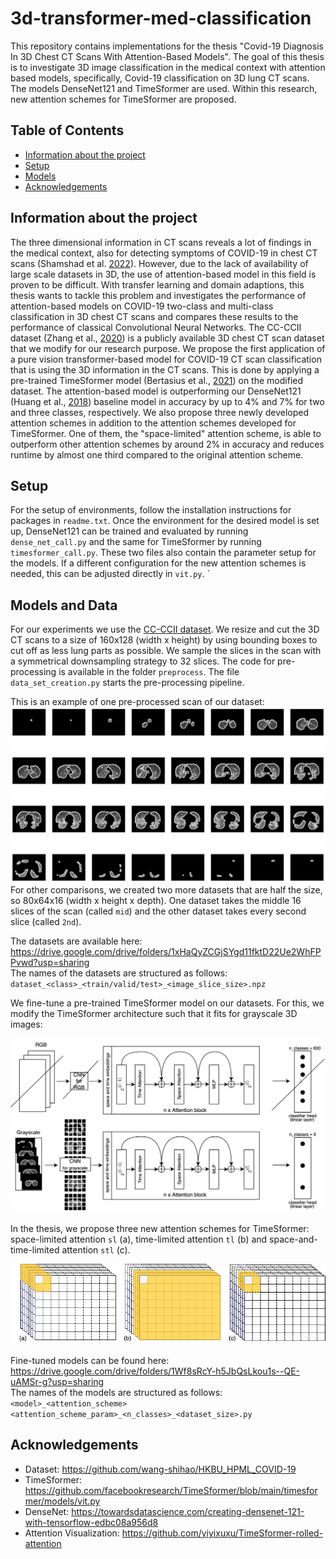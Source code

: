 # 3d-transformer-med-classification

This repository contains implementations for the thesis "Covid-19 Diagnosis In 3D Chest CT
Scans With Attention-Based Models". The goal of this thesis is to investigate 3D image classification
in the medical context with attention based models, specifically, Covid-19 classification on 3D lung CT scans.
The models DenseNet121 and TimeSformer are used. Within this research, new attention schemes for TimeSformer are proposed.

## Table of Contents
* [Information about the project](#general-information)
* [Setup](#setup)
* [Models](#models)
* [Acknowledgements](#acknowledgements)


## Information about the project
The three dimensional information in CT scans reveals a lot of findings in the medical context, also for detecting symptoms 
of COVID-19 in chest CT scans (Shamshad et al. [2022](https://arxiv.org/pdf/2201.09873.pdf)). However, due to the lack of availability of 
large scale datasets in 3D, 
the use of attention-based model in this field is proven to be difficult.
With transfer learning and domain adaptions, this thesis wants to tackle this problem and investigates the performance of 
attention-based models on COVID-19 two-class and multi-class classification in 3D chest CT scans and compares these results 
to the performance of classical Convolutional Neural Networks.
The CC-CCII dataset (Zhang et al., [2020](https://www.cell.com/cell/pdf/S0092-8674(20)30551-1.pdf)) is a publicly available 3D chest CT scan dataset 
that we modify for our research purpose.
We propose the first application of a pure vision transformer-based model for COVID-19 CT scan classification that is using 
the 3D information in the CT scans. This is done by applying a pre-trained TimeSformer model (Bertasius et al., [2021](https://arxiv.org/pdf/2102.05095.pdf)) on the 
modified dataset. The attention-based model is outperforming our DenseNet121 (Huang et al., [2018](https://arxiv.org/pdf/1608.06993.pdf)) baseline model in accuracy 
by up to 4% and 7% for two and three classes, respectively.
We also propose three newly developed attention schemes in addition to the attention schemes developed for TimeSformer. 
One of them, the "space-limited" attention scheme, is able to outperform other attention schemes by around 2% in accuracy 
and reduces runtime by almost one third compared to the original attention scheme.

## Setup
For the setup of environments, follow the installation instructions for packages in `readme.txt`.
Once the environment for the desired model is set up, DenseNet121 can be trained and evaluated by running `dense_net_call.py`
and the same for TimeSformer by running `timesformer_call.py`. These two files also contain the parameter setup for the models.
If a different configuration for the new attention schemes is needed, this can be adjusted directly in `vit.py`. `

## Models and Data
For our experiments we use the [CC-CCII dataset](https://github.com/wang-shihao/HKBU_HPML_COVID-19). We
resize and cut the 3D CT scans to a size of 160x128 (width x height) by using bounding boxes to cut off as less lung parts as possible. We sample
the slices in the scan with a symmetrical downsampling strategy to 32 slices. The code for pre-processing is available in the 
folder `preprocess`.  The file `data_set_creation.py` starts the pre-processing pipeline.  

This is an example of one pre-processed scan of our dataset:
![Example scan](./img/CP_new_strategy.png)
For other comparisons, we created two more datasets that are half the size, so 80x64x16 (width x height x depth).
One dataset takes the middle 16 slices of the scan (called `mid`) and the other dataset takes every second slice (called `2nd`).

The datasets are available here:  
https://drive.google.com/drive/folders/1xHaQyZCGjSYgd11fktD22Ue2WhFPPvwd?usp=sharing  
The names of the datasets are structured as follows:
`dataset_<class>_<train/valid/test>_<image_slice_size>.npz`

We fine-tune a pre-trained TimeSformer model on our datasets. For this, we modify the TimeSformer architecture such that it
fits for grayscale 3D images:

![TimeSformer modification](./img/timeSformer_modification.png)

In the thesis, we propose three new attention schemes for TimeSformer:
space-limited attention `sl` (a), time-limited attention `tl` (b) and space-and-time-limited attention `stl` (c).

![New attention schemes](./img/new_attention_schemes.png)

Fine-tuned models can be found here:  
https://drive.google.com/drive/folders/1Wf8sRcY-h5JbQsLkou1s--QE-uAMSr-g?usp=sharing  
The names of the models are structured as follows:  
`<model>_<attention_scheme><attention_scheme_param>_<n_classes>_<dataset_size>.py`

<!-- more explanation -->
<!-- ![Example screenshot](./img/screenshot.png) -->

## Acknowledgements
- Dataset: https://github.com/wang-shihao/HKBU_HPML_COVID-19
- TimeSformer: https://github.com/facebookresearch/TimeSformer/blob/main/timesformer/models/vit.py
- DenseNet: https://towardsdatascience.com/creating-densenet-121-with-tensorflow-edbc08a956d8
- Attention Visualization: https://github.com/yiyixuxu/TimeSformer-rolled-attention